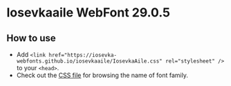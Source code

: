 # Iosevkaaile WebFont 29.0.5

## How to use

- Add `<link href="https://iosevka-webfonts.github.io/iosevkaaile/IosevkaAile.css" rel="stylesheet" />` to your `<head>`.
- Check out the [CSS file](./IosevkaAile.css) for browsing the name of font family.
